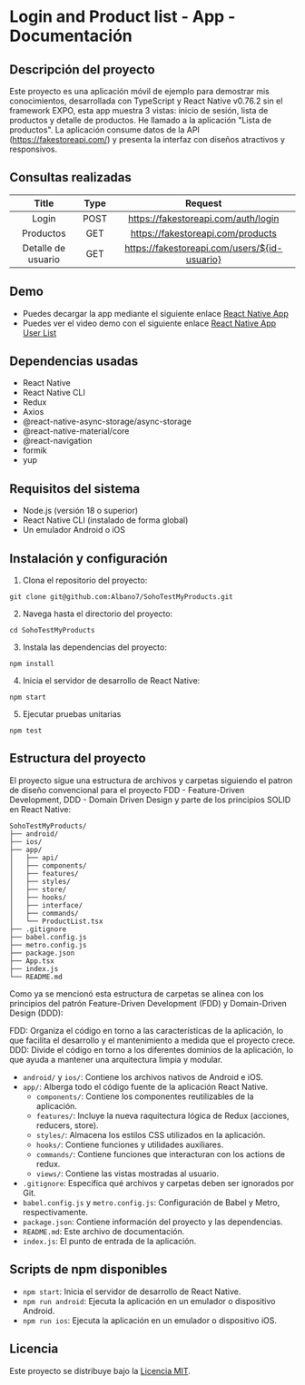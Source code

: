 # Login and Product list - App - Documentación

## Descripción del proyecto
Este proyecto es una aplicación móvil de ejemplo para demostrar mis conocimientos, desarrollada con TypeScript y React Native v0.76.2 sin el framework EXPO, esta app muestra 3 vistas: inicio de sesión, lista de productos y detalle de productos. He llamado a la aplicación "Lista de productos". La aplicación consume datos de la API (https://fakestoreapi.com/) y presenta la interfaz con diseños atractivos y responsivos.

## Consultas realizadas

| Title | Type    | Request |
| :---:   | :---: | :---: |
| Login | POST   | https://fakestoreapi.com/auth/login   |
| Productos | GET   | https://fakestoreapi.com/products   |
| Detalle de usuario | GET   | https://fakestoreapi.com/users/${id-usuario}   |


## Demo
- Puedes decargar la app mediante el siguiente enlace [React Native App](https://drive.google.com/file/d/1lSV4pReliv7Sd-basRY58WEIONKsxqZO/view?usp=sharing) 
- Puedes ver el video demo con el siguiente enlace [React Native App User List](https://drive.google.com/file/d/11aoh6ycK9ZKNcbPCY8NQppopPF2AwNUd/view?usp=sharing) 

## Dependencias usadas
- React Native
- React Native CLI
- Redux
- Axios
- @react-native-async-storage/async-storage
- @react-native-material/core
- @react-navigation
- formik
- yup

## Requisitos del sistema
- Node.js (versión 18 o superior)
- React Native CLI (instalado de forma global)
- Un emulador Android o iOS 

## Instalación y configuración

1. Clona el repositorio del proyecto:
```
git clone git@github.com:Albano7/SohoTestMyProducts.git
```

2. Navega hasta el directorio del proyecto:
```
cd SohoTestMyProducts
```

3. Instala las dependencias del proyecto:
```
npm install
```

4. Inicia el servidor de desarrollo de React Native:
```
npm start
```

5. Ejecutar pruebas unitarias
```
npm test
```

## Estructura del proyecto
El proyecto sigue una estructura de archivos y carpetas siguiendo el patron de diseño convencional para el proyecto FDD -  Feature-Driven Development, DDD - Domain Driven Design y parte de los principios SOLID en React Native:

```
SohoTestMyProducts/
├── android/
├── ios/
├── app/
│   ├── api/
│   ├── components/
│   ├── features/
│   ├── styles/
│   ├── store/
│   ├── hooks/
│   ├── interface/
│   ├── commands/
│   └── ProductList.tsx
├── .gitignore
├── babel.config.js
├── metro.config.js
├── package.json
├── App.tsx
├── index.js
└── README.md
```

Como ya se mencionó esta estructura de carpetas se alinea con los principios del patrón Feature-Driven Development (FDD) y Domain-Driven Design (DDD):

FDD: Organiza el código en torno a las características de la aplicación, lo que facilita el desarrollo y el mantenimiento a medida que el proyecto crece.
DDD: Divide el código en torno a los diferentes dominios de la aplicación, lo que ayuda a mantener una arquitectura limpia y modular.

- `android/` y `ios/`: Contiene los archivos nativos de Android e iOS.
- `app/`: Alberga todo el código fuente de la aplicación React Native.
  - `components/`: Contiene los componentes reutilizables de la aplicación.
  - `features/`: Incluye la nueva raquitectura lógica de Redux (acciones, reducers, store).
  - `styles/`: Almacena los estilos CSS utilizados en la aplicación.
  - `hooks/`: Contiene funciones y utilidades auxiliares.
  - `commands/`: Contiene funciones que interacturan con los actions de redux.
  - `views/`: Contiene las vistas mostradas al usuario.
- `.gitignore`: Especifica qué archivos y carpetas deben ser ignorados por Git.
- `babel.config.js` y `metro.config.js`: Configuración de Babel y Metro, respectivamente.
- `package.json`: Contiene información del proyecto y las dependencias.
- `README.md`: Este archivo de documentación.
- `index.js`: El punto de entrada de la aplicación.

## Scripts de npm disponibles

- `npm start`: Inicia el servidor de desarrollo de React Native.
- `npm run android`: Ejecuta la aplicación en un emulador o dispositivo Android.
- `npm run ios`: Ejecuta la aplicación en un emulador o dispositivo iOS.

## Licencia
Este proyecto se distribuye bajo la [Licencia MIT](LICENSE).
